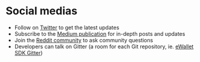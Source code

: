 # Social medias

- Follow on [Twitter](https://twitter.com/omise_go) to get the latest updates
- Subscribe to the [Medium publication](https://blog.omisego.network/) for in-depth posts and updates
- Join the [Reddit community](https://www.reddit.com/r/omise_go/) to ask community questions
- Developers can talk on Gitter (a room for each Git repository, ie. [eWallet SDK Gitter](https://gitter.im/omisego/ewallet))
